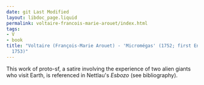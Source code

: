 ```yaml
---
date: git Last Modified
layout: libdoc_page.liquid
permalink: voltaire-francois-marie-arouet/index.html
tags:
- V
- book
title: "Voltaire (François-Marie Arouet) - 'Micromégas' (1752; first English translation
  1753)"
---
```


This work of proto-sf, a satire involving the experience of two alien giants who visit Earth, is referenced in Nettlau's _Esbozo_ (see bibliography).